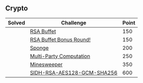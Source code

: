 ## Crypto

| Solved | Challenge | Point |
| ------ | --------- | ----- |
| | [RSA Buffet](./RSA_Buffet.md) | 150 |
| | [RSA Buffet Bonus Round!](./RSA_Buffet_Bonus_Round.md) | 150 |
| | [Sponge](./Sponge.md) | 200 |
| | [Multi-Party Computation](./Multi-Party_Computation.md) | 250 |
| | [Minesweeper](./Minesweeper.md) | 350 |
| | [SIDH-RSA-AES128-GCM-SHA256](./SIDH-RSA-AES128-GCM-SHA256.md) | 600 |